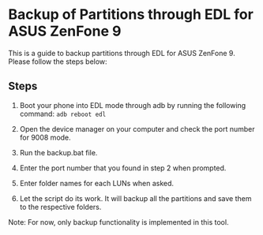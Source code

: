 # Backup of Partitions through EDL for ASUS ZenFone 9

This is a guide to backup partitions through EDL for ASUS ZenFone 9. Please follow the steps below:

## Steps

1. Boot your phone into EDL mode through adb by running the following command:
   `adb reboot edl`

2. Open the device manager on your computer and check the port number for 9008 mode.

3. Run the backup.bat file.

4. Enter the port number that you found in step 2 when prompted.

5. Enter folder names for each LUNs when asked.

6. Let the script do its work. It will backup all the partitions and save them to the respective folders.

Note: For now, only backup functionality is implemented in this tool.
